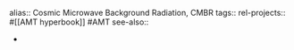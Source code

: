 alias:: Cosmic Microwave Background Radiation, CMBR
tags::
rel-projects:: #[[AMT hyperbook]] #AMT 
see-also::

-
